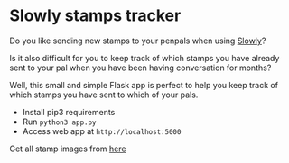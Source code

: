 # Slowly stamps tracker

Do you like sending new stamps to your penpals when using [Slowly](https://slowly.app/en/)?

Is it also difficult for you to keep track of which stamps you have already sent to your pal when you have been having conversation for months?

Well, this small and simple Flask app is perfect to help you keep track of which stamps you have sent to which of your pals.

* Install pip3 requirements
* Run `python3 app.py`
* Access web app at `http://localhost:5000`

Get all stamp images from [here](https://slowly.fandom.com/wiki/List_of_stamps_on_Slowly)
